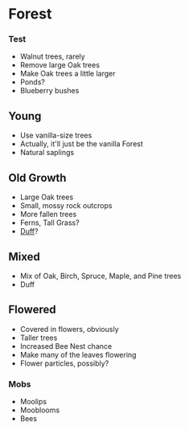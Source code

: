 # Forest
### Test
- Walnut trees, rarely
- Remove large Oak trees
- Make Oak trees a little larger
- Ponds?
- Blueberry bushes
## Young
- Use vanilla-size trees
- Actually, it'll just be the vanilla Forest
- Natural saplings
## Old Growth
- Large Oak trees
- Small, mossy rock outcrops
- More fallen trees
- Ferns, Tall Grass?
- [Duff](https://en.wikipedia.org/wiki/Forest_floor)?
## Mixed
- Mix of Oak, Birch, Spruce, Maple, and Pine trees
- Duff
## Flowered
- Covered in flowers, obviously
- Taller trees
- Increased Bee Nest chance
- Make many of the leaves flowering
- Flower particles, possibly?
### Mobs
- Moolips
- Mooblooms
- Bees